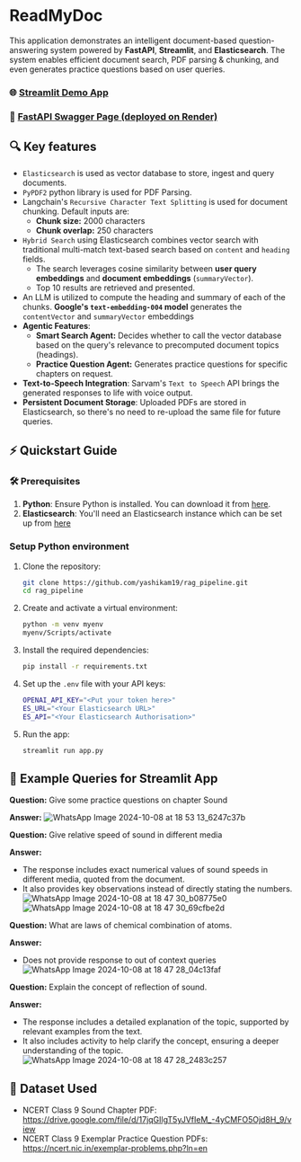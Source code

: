 # ReadMyDoc

This application demonstrates an intelligent document-based question-answering system powered by **FastAPI**, **Streamlit**, and **Elasticsearch**. The system enables efficient document search, PDF parsing & chunking, and even generates practice questions based on user queries.

### 🌐 [Streamlit Demo App](https://readmydoc.streamlit.app/)

### 📄 [FastAPI Swagger Page (deployed on Render)](https://fastapi-deployment-suxs.onrender.com/docs)

## 🔍 Key features

* `Elasticsearch` is used as vector database to store, ingest and query documents.
* `PyPDF2` python library is used for PDF Parsing.
* Langchain's `Recursive Character Text Splitting` is used for document chunking. Default inputs are:
  - **Chunk size:** 2000 characters
  - **Chunk overlap:** 250 characters
* `Hybrid Search` using Elasticsearch combines vector search with traditional multi-match text-based search based on `content` and `heading` fields.
  - The search leverages cosine similarity between **user query embeddings** and **document embeddings** (`summaryVector`).
  - Top 10 results are retrieved and presented.
* An LLM is utilized to compute the heading and summary of each of the chunks. **Google's `text-embedding-004` model** generates the `contentVector` and `summaryVector` embeddings
* **Agentic Features**:
  - **Smart Search Agent:** Decides whether to call the vector database based on the query's relevance to precomputed document topics (headings).
  - **Practice Question Agent:** Generates practice questions for specific chapters on request.
* **Text-to-Speech Integration**: Sarvam's `Text to Speech` API brings the generated responses to life with voice output.
* **Persistent Document Storage**: Uploaded PDFs are stored in Elasticsearch, so there's no need to re-upload the same file for future queries.


## ⚡ Quickstart Guide

### 🛠️ Prerequisites

1. **Python**: Ensure Python is installed. You can download it from [here](https://www.python.org/downloads/).
2. **Elasticsearch**: You'll need an Elasticsearch instance which can be set up from [here](https://www.elastic.co/cloud)

### Setup Python environment

1. Clone the repository:
   ```bash
   git clone https://github.com/yashikam19/rag_pipeline.git
   cd rag_pipeline
   ```
2. Create and activate a virtual environment:
   ```bash
   python -m venv myenv
   myenv/Scripts/activate
   ```
3. Install the required dependencies:
   ```bash
   pip install -r requirements.txt
   ```
4. Set up the `.env` file with your API keys:
   ```bash
   OPENAI_API_KEY="<Put your token here>"
   ES_URL="<Your Elasticsearch URL>"
   ES_API="<Your Elasticsearch Authorisation>"
   ```
5. Run the app:
   ```bash
   streamlit run app.py
   ```

## 🧠 Example Queries for Streamlit App

**Question:**
Give some practice questions on chapter Sound

**Answer:**
![WhatsApp Image 2024-10-08 at 18 53 13_6247c37b](https://github.com/user-attachments/assets/931096f7-b598-4527-81b6-ff092aa32f1f)

**Question:**
Give relative speed of sound in different media

**Answer:**
- The response includes exact numerical values of sound speeds in different media, quoted from the document. 
- It also provides key observations instead of directly stating the numbers.
![WhatsApp Image 2024-10-08 at 18 47 30_b08775e0](https://github.com/user-attachments/assets/527d05db-5942-4e09-a5f8-b67f5f777e8d)
![WhatsApp Image 2024-10-08 at 18 47 30_69cfbe2d](https://github.com/user-attachments/assets/b4cd9abc-6649-4705-bbcd-86ec2123f5b3)

**Question:**
What are laws of chemical combination of atoms.

**Answer:**
- Does not provide response to out of context queries
![WhatsApp Image 2024-10-08 at 18 47 28_04c13faf](https://github.com/user-attachments/assets/8ff198be-47b5-4c79-9011-ab043145f86e)

**Question:**
Explain the concept of reflection of sound.

**Answer:**
- The response includes a detailed explanation of the topic, supported by relevant examples from the text.
- It also includes activity to help clarify the concept, ensuring a deeper understanding of the topic.
![WhatsApp Image 2024-10-08 at 18 47 28_2483c257](https://github.com/user-attachments/assets/a15d56db-e835-4b1a-95b5-6549a0ceecf1)

## 📘 Dataset Used

* NCERT Class 9 Sound Chapter PDF: https://drive.google.com/file/d/17jqGIlgT5yJVfIeM_-4yCMFO5Ojd8H_9/view
* NCERT Class 9 Exemplar Practice Question PDFs: https://ncert.nic.in/exemplar-problems.php?ln=en
